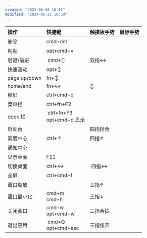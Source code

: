 ```yaml
---
created: "2023-06-08 18:11"
modified: "2024-05-21 16:59"
---
```

| 操作         | 快捷键                                    | 触摸板手势  | 鼠标手势 |
|:-------------|:------------------------------------------|:------------|:---------|
| 删除         | cmd+del                                   |             |          |
| 粘贴         | opt+cmd+v                                 |             |          |
| 后退/前进    | &nbsp;cmd+[]                              | 双指↔       |          |
| 快速滚动     | opt+↕                                     |             |          |
| page up/down | fn+↕                                      |             |          |
| home/end     | fn+↔                                      | ↕           |          |
| 锁屏         | ctrl+cmd+q                                |             |          |
| 菜单栏       | ctrl+fn+F2                                |             |          |
| dock 栏      | &nbsp;ctrl+fn+F3<div>opt+cmd+d 显示</div> |             |          |
| 启动台       |                                           | 四指捏合    |          |
| 调度中心     | ctrl+↑                                    | 四指↑       |          |
| 通知中心     |                                           |             |          |
| 显示桌面     | F11                                       |             |          |
| 切换桌面     | ctrl+↔                                    | &nbsp;四指↔ |          |
| 全屏         | ctrl+cmd+f                                |             |          |
| 窗口缩放     |                                           | 三指↑       |          |
| 窗口最小化   | cmd+m<div>cmd+h</div>                     | 三指↓       |          |
| 关闭窗口     | cmd+w<div>opt+cmd+w</div>                 | 三指合拢    |          |
| 退出应用     | &nbsp;cmd+Q<div>opt+cmd+esc</div>         | 三指张开    |          |